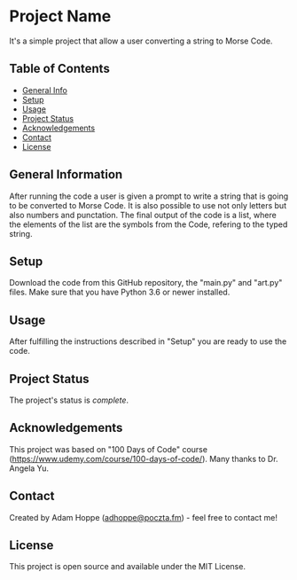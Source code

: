 # Project Name
It's a simple project that allow a user converting a string to Morse Code.

## Table of Contents
* [General Info](#general-information)
* [Setup](#setup)
* [Usage](#usage)
* [Project Status](#project-status)
* [Acknowledgements](#acknowledgements)
* [Contact](#contact)
* [License](#license)


## General Information
After running the code a user is given a prompt to write a string that is going to be converted to Morse Code. It is also possible to use not only letters but also numbers and punctation. The final output of the code is a list, where the elements of the list are the symbols from the Code, refering to the typed string.


## Setup
Download the code from this GitHub repository, the "main.py" and "art.py" files. Make sure that you have Python 3.6 or newer installed.


## Usage
After fulfilling the instructions described in "Setup" you are ready to use the code.


## Project Status
The project's status is _complete_.


## Acknowledgements
This project was based on "100 Days of Code" course (https://www.udemy.com/course/100-days-of-code/). Many thanks to Dr. Angela Yu.


## Contact
Created by Adam Hoppe (adhoppe@poczta.fm) - feel free to contact me!


## License
This project is open source and available under the MIT License.
